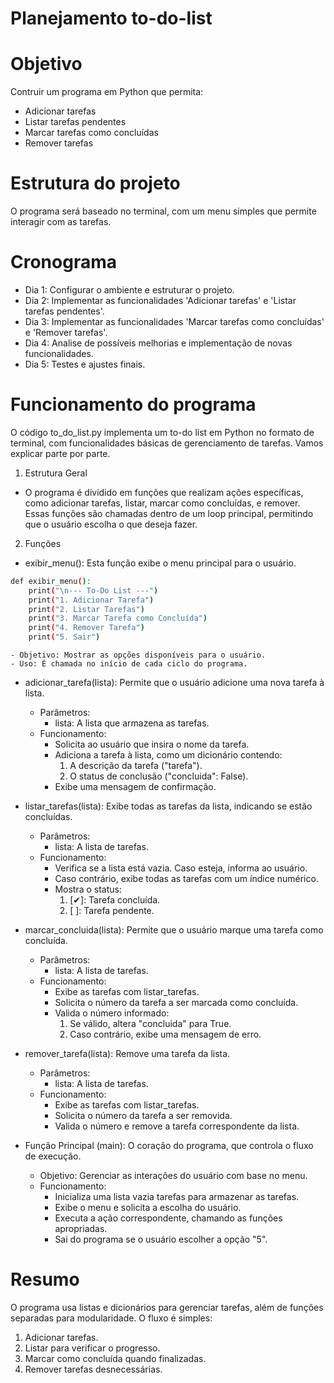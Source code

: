 # Planejamento to-do-list

# Objetivo
Contruir um programa em Python que permita:
- Adicionar tarefas
- Listar tarefas pendentes
- Marcar tarefas como concluídas
- Remover tarefas

# Estrutura do projeto
O programa será baseado no terminal, com um menu simples que permite interagir com as tarefas.

# Cronograma
- Dia 1: Configurar o ambiente e estruturar o projeto.
- Dia 2: Implementar as funcionalidades 'Adicionar tarefas' e 'Listar tarefas pendentes'.
- Dia 3: Implementar as funcionalidades 'Marcar tarefas como concluídas' e 'Remover tarefas'.
- Dia 4: Analise de possíveis melhorias e implementação de novas funcionalidades. 
- Dia 5: Testes e ajustes finais.

# Funcionamento do programa

O código to_do_list.py implementa um to-do list em Python no formato de terminal, com funcionalidades básicas de gerenciamento de tarefas. Vamos explicar parte por parte.

1. Estrutura Geral
- O programa é dividido em funções que realizam ações específicas, como adicionar tarefas, listar, marcar como concluídas, e remover. Essas funções são chamadas dentro de um loop principal, permitindo que o usuário escolha o que deseja fazer.

2. Funções
- exibir_menu(): Esta função exibe o menu principal para o usuário.

```bash
def exibir_menu():
    print("\n--- To-Do List ---")
    print("1. Adicionar Tarefa")
    print("2. Listar Tarefas")
    print("3. Marcar Tarefa como Concluída")
    print("4. Remover Tarefa")
    print("5. Sair")
```

    - Objetivo: Mostrar as opções disponíveis para o usuário.
    - Uso: É chamada no início de cada ciclo do programa.

- adicionar_tarefa(lista): Permite que o usuário adicione uma nova tarefa à lista.

    - Parâmetros:
        - lista: A lista que armazena as tarefas.
    - Funcionamento: 
        - Solicita ao usuário que insira o nome da tarefa.
        - Adiciona a tarefa à lista, como um dicionário contendo:
            1. A descrição da tarefa ("tarefa").
            2. O status de conclusão ("concluida": False).
        - Exibe uma mensagem de confirmação.
    
- listar_tarefas(lista): Exibe todas as tarefas da lista, indicando se estão concluídas.
    - Parâmetros:
        - lista: A lista de tarefas.
    - Funcionamento:
        - Verifica se a lista está vazia. Caso esteja, informa ao usuário.
        - Caso contrário, exibe todas as tarefas com um índice numérico.
        - Mostra o status:
            1. [✔]: Tarefa concluída.
            2. [  ]: Tarefa pendente.

- marcar_concluida(lista): Permite que o usuário marque uma tarefa como concluída.
    - Parâmetros:
        - lista: A lista de tarefas.
    - Funcionamento:
        - Exibe as tarefas com listar_tarefas.
        - Solicita o número da tarefa a ser marcada como concluída.
        - Valida o número informado:
            1. Se válido, altera "concluida" para True.
            2. Caso contrário, exibe uma mensagem de erro.

- remover_tarefa(lista): Remove uma tarefa da lista.
    - Parâmetros:
        - lista: A lista de tarefas.
    - Funcionamento:
        - Exibe as tarefas com listar_tarefas.
        - Solicita o número da tarefa a ser removida.
        - Valida o número e remove a tarefa correspondente da lista.

- Função Principal (main): O coração do programa, que controla o fluxo de execução.
    - Objetivo: Gerenciar as interações do usuário com base no menu.
    - Funcionamento:
        - Inicializa uma lista vazia tarefas para armazenar as tarefas.
        - Exibe o menu e solicita a escolha do usuário.
        - Executa a ação correspondente, chamando as funções apropriadas.
        - Sai do programa se o usuário escolher a opção "5".

# Resumo
O programa usa listas e dicionários para gerenciar tarefas, além de funções separadas para modularidade. O fluxo é simples:

1. Adicionar tarefas.
2. Listar para verificar o progresso.
3. Marcar como concluída quando finalizadas.
4. Remover tarefas desnecessárias.
